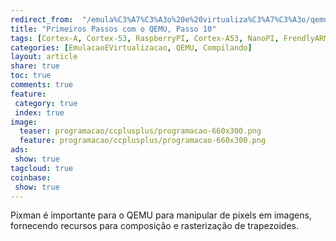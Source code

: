 ```yaml
---
redirect_from:  "/emula%C3%A7%C3%A3o%20e%20virtualiza%C3%A7%C3%A3o/qemu/compilando/Primeiros_Passos_com_o_QEMU-parte-10/"
title: "Primeiros Passos com o QEMU, Passo 10" 
tags: [Cortex-A, Cortex-53, RaspberryPI, Cortex-A53, NanoPI, FrendlyARM, ARM, Intel, TBB,  Emulação, Virtualização, KVM, QEMU, VMware, VirtualBox, VBox, Hiper-V, Xen, GNU ARM Eclipse, Eclipse, Windows, RTOS, uOS, pixman, xTensa, AVR]
categories: [EmulacaoEVirtualizacao, QEMU, Compilando]
layout: article
share: true
toc: true
comments: true
feature:
 category: true
 index: true
image:
  teaser: programacao/ccplusplus/programacao-660x300.png
  feature: programacao/ccplusplus/programacao-660x300.png
ads: 
 show: true
tagcloud: true
coinbase:
 show: true
---
```


Pixman é importante para o QEMU para manipular de pixels em imagens, fornecendo recursos para composição e rasterização de trapezoides. 

<!--more->

O Pixman é importante apenas para versões do qemu acima de 1.3.

Para obter em nosso repositório use o comando:

```sh
git submodule update --init pixman
```


Execute os seguintes comandos para começar a preparar o ambiente.

```sh
cd pixman
./autogen.sh
```
 

Agora vamos preparar as variáveis de ambiente para nossa compilação.

```sh
~/qemu-delfino/pixman $ export GNULIB_SRCDIR="~/qemu-delfino/gnulib"  
~/qemu-delfino/pixman $ export GNULIB_TOOL="~/qemu-delfino/gnulib-tool"
~/qemu-delfino/pixman $ export GLIB_CFLAGS="-I /mingw64/include/glib-2.0 -I /mingw64/lib/glib-2.0/include"
~/qemu-delfino/pixman $ export GLIB_LIBS="-lglib-2.0"
~/qemu-delfino/pixman $ export ZLIB_CFLAGS="-I /mingw64/include/ -I /mingw64/include"
~/qemu-delfino/pixman $ export GLIB_LIBS=""
~/qemu-delfino/pixman $ export LIBFFI_CFLAGS='-I /mingw64/lib/libffi-3.99999/include'
~/qemu-delfino/pixman $ export LIBFFI_LIBS=-lffi
```

Fique atento a definição das variáveis, mesmo que já tenha definido antes, certifique todas estão corretas.

```sh
~/qemu-delfino/pixman $ cd ../build
~/qemu-delfino/build $ mkdir pixman
~/qemu-delfino/build $ cd pixman
~/qemu-delfino/build/pixman $ ../../glib/configure \
            --prefix=/mingw64 \
            --build=x86_64-w64-mingw32 \
            --host=x86_64-w64-mingw32 \
            --target=x86_64-w64-mingw32 
~/qemu-delfino/build/pixman $ make
~/qemu-delfino/build/pixman $ make install
```



[Estamos trabalhando no passo 11.](http://carlosdelfino.eti.br/emula%C3%A7%C3%A3o%20e%20virtualiza%C3%A7%C3%A3o/qemu/compilando/Primeiros_Passos_com_o_QEMU-passo-11)